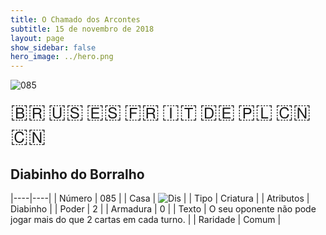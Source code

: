 ```yaml
---
title: O Chamado dos Arcontes
subtitle: 15 de novembro de 2018
layout: page
show_sidebar: false
hero_image: ../hero.png
---
```


![085](https://mastervault-storage-prod.s3.amazonaws.com/media/card_front/pt/341_085_C72X25358RG2_pt.png)

<span title="Português" style="font-size: 32px;cursor: pointer;" onclick="javascript:document.querySelector('img[alt=\'085\']').src=document.querySelector('img[alt=\'085\']').src.replace(/card_front\/[^/]+/, 'card_front/pt').replace(/_[^/.0-9]+\.png/, '_pt.png')">🇧🇷</span>
<span title="English" style="font-size: 32px;cursor: pointer;" onclick="javascript:document.querySelector('img[alt=\'085\']').src=document.querySelector('img[alt=\'085\']').src.replace(/card_front\/[^/]+/, 'card_front/en').replace(/_[^/.0-9]+\.png/, '_en.png')">🇺🇸</span>
<span title="Español" style="font-size: 32px;cursor: pointer;" onclick="javascript:document.querySelector('img[alt=\'085\']').src=document.querySelector('img[alt=\'085\']').src.replace(/card_front\/[^/]+/, 'card_front/es').replace(/_[^/.0-9]+\.png/, '_es.png')">🇪🇸</span>
<span title="Français" style="font-size: 32px;cursor: pointer;" onclick="javascript:document.querySelector('img[alt=\'085\']').src=document.querySelector('img[alt=\'085\']').src.replace(/card_front\/[^/]+/, 'card_front/fr').replace(/_[^/.0-9]+\.png/, '_fr.png')">🇫🇷</span>
<span title="Italiano" style="font-size: 32px;cursor: pointer;" onclick="javascript:document.querySelector('img[alt=\'085\']').src=document.querySelector('img[alt=\'085\']').src.replace(/card_front\/[^/]+/, 'card_front/it').replace(/_[^/.0-9]+\.png/, '_it.png')">🇮🇹</span>
<span title="Deutsche" style="font-size: 32px;cursor: pointer;" onclick="javascript:document.querySelector('img[alt=\'085\']').src=document.querySelector('img[alt=\'085\']').src.replace(/card_front\/[^/]+/, 'card_front/de').replace(/_[^/.0-9]+\.png/, '_de.png')">🇩🇪</span>
<span title="Polskie" style="font-size: 32px;cursor: pointer;" onclick="javascript:document.querySelector('img[alt=\'085\']').src=document.querySelector('img[alt=\'085\']').src.replace(/card_front\/[^/]+/, 'card_front/pl').replace(/_[^/.0-9]+\.png/, '_pl.png')">🇵🇱</span>
<span title="简体中文" style="font-size: 32px;cursor: pointer;" onclick="javascript:document.querySelector('img[alt=\'085\']').src=document.querySelector('img[alt=\'085\']').src.replace(/card_front\/[^/]+/, 'card_front/zh-hans').replace(/_[^/.0-9]+\.png/, '_zh-hans.png')">🇨🇳</span>
<span title="繁體中文" style="font-size: 32px;cursor: pointer;" onclick="javascript:document.querySelector('img[alt=\'085\']').src=document.querySelector('img[alt=\'085\']').src.replace(/card_front\/[^/]+/, 'card_front/zh-hant').replace(/_[^/.0-9]+\.png/, '_zh-hant.png')">🇨🇳</span>

## Diabinho do Borralho

|----|----|
| Número | 085 |
| Casa | ![Dis](https://archonarcana.com/images/thumb/e/e8/Dis.png/22px-Dis.png "Dis") |
| Tipo | Criatura |
| Atributos | Diabinho |
| Poder | 2 |
| Armadura | 0 |
| Texto | O seu oponente não pode jogar mais do que 2 cartas em cada turno. |
| Raridade | Comum |
